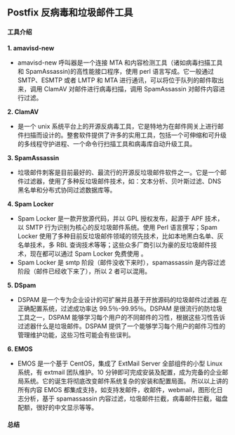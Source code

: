 ## **Postfix 反病毒和垃圾邮件工具**

#### 工具介绍

**1. amavisd-new**

- amavisd-new 呼叫器是一个连接 MTA 和内容检测工具（诸如病毒扫描工具和 SpamAssassin)的高性能接口程序，使用 perl 语言写成。它一般通过 SMTP、ESMTP 或者 LMTP 和 MTA 进行通讯，可以将位于队列的邮件取出来，调用 ClamAV 对邮件进行病毒扫描，调用 SpamAssassin 对邮件内容进行过滤。

**2. ClamAV**

- 是一个 unix 系统平台上的开源反病毒工具，它是特地为在邮件网关上进行邮件扫描而设计的。整套软件提供了许多的实用工具，包括一个可伸缩和可升级的多线程守护进程、一个命令行扫描工具和病毒库自动升级工具。

**3. SpamAssassin**

- 垃圾邮件刺客是目前最好的、最流行的开源反垃圾邮件软件之一。它是一个邮件过滤器，使用了多种反垃圾邮件技术，如：文本分析、贝叶斯过滤、DNS 黑名单和分布式协同过滤数据库等。

**4. Spam Locker**

- Spam Locker 是一款开放源代码，并以 GPL 授权发布，起源于 APF 技术，以 SMTP 行为识别为核心的反垃圾邮件系统。使用 Perl 语言撰写；Spam Locker 使用了多种目前反垃圾邮件领域的领先技术，比如本地黑白名单、灰名单技术，多 RBL 查询技术等等；这些众多厂商引以为豪的反垃圾邮件技术，现在都可以通过 Spam Locker 免费使用 。
- Spam Locker 是 smtp 阶段（邮件没收下来时），spamassassin 是内容过滤阶段（邮件已经收下来了），所以 2 者可以混用。

**5. DSpam**

- DSPAM 是一个专为企业设计的可扩展并且基于开放源码的垃圾邮件过滤器.在正确配置系统，过滤成功率达 99.5％-99.95％。DSPAM 是很流行的防垃圾工具之一，DSPAM 能够学习每个用户的不同邮件的习性，根据这些习性告诉过滤器什么是垃圾邮件。DSPAM 提供了一个能够学习每个用户的邮件习性的管理维护功能，这些习性可能会有些误判。

**6. EMOS**

- EMOS 是一个基于 CentOS，集成了 ExtMail Server 全部组件的小型 Linux 系统，有 extmail 团队维护。10 分钟即可完成安装及配置，成为完备的企业邮局系统。它的诞生将彻底改变邮件系统复杂的安装和配置局面。
  所以以上讲的所有内容 EMOS 都集成支持，如支持发邮件，收邮件，webmail，图形化日志分析，基于 spamassassin 内容过滤，垃圾邮件拦截，病毒邮件拦截，磁盘配额，很好的中文显示等等。

#### 总结
